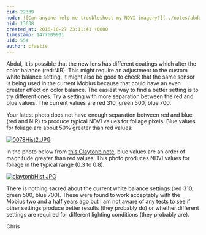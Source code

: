```yaml
---
cid: 22339
node: ![Can anyone help me troubleshoot my NDVI imagery?](../notes/abdul/10-21-2016/can-anyone-help-me-troubleshoot-my-ndvi-imagery)
nid: 13638
created_at: 2016-10-27 23:11:41 +0000
timestamp: 1477609901
uid: 554
author: cfastie
---
```


Abdul,
It is possible that the new lens has different coatings which alter the color balance (red:NIR). This might require an adjustment to the custom white balance setting. It might also be good to check that the same sensor is being used in the current Mobius because that could have an even greater effect on color balance. The easiest way to find a better setting is to try different ones. Try a setting with more separation between the red and blue values. The current values are  red 310, green 500, blue 700.

Your latest photo does not have enough separation between red and blue (red and NIR) to produce typical NDVI values for foliage pixels. Blue values for foliage are about 50% greater than red values:

[![0078Hist2.JPG](https://publiclab.org/system/images/photos/000/018/642/large/0078Hist2.JPG)](https://publiclab.org/system/images/photos/000/018/642/original/0078Hist2.JPG)

In the photo below from [this Claytonb note](https://publiclab.org/notes/Claytonb/08-13-2016/plant-health-ndvi-white-balance), blue values are an order of magnitude greater than red values. This photo produces NDVI values for foliage in the typical range (0.3 to 0.8).

[![claytonbHist.JPG](https://publiclab.org/system/images/photos/000/018/643/large/claytonbHist.JPG)](https://publiclab.org/system/images/photos/000/018/643/original/claytonbHist.JPG)

There is nothing sacred about the current white balance settings (red 310, green 500, blue 700). These were found to work acceptably with the Mobius two and a half years ago but I am not aware of any tests to see if other settings produce better results (they probably do) or whether different settings are required for different lighting conditions (they probably are).

Chris

